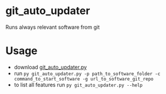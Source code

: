 # git_auto_updater
Runs always relevant software from git

# Usage
- download [git_auto_updater.py](https://raw.githubusercontent.com/xzxzxc/git_auto_updater/master/git_auto_updater.py)
- run `py git_auto_updater.py -p path_to_software_folder -c command_to_start_software -g url_to_software_git_repo`
- to list all features run `py git_auto_updater.py --help`
